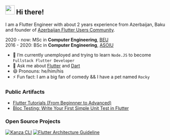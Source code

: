## <img src="https://github.com/TheDudeThatCode/TheDudeThatCode/blob/master/Assets/Hi.gif" width="29px"> Hi there!

I am a Flutter Engineer with about 2 years experience from Azerbaijan, Baku and founder of [Azerbaijan Flutter Users Community](https://www.facebook.com/groups/225232131679922/).

2020 - now: MSc in **Computer Engineering**, [BEU](http://www.beu.edu.az/en) </br>
2016 - 2020: BSc in **Computer Engineering**, [ASOIU](http://www.asoiu.edu.az/en)


- 🔭 I’m currently unemployed and trying to learn `Node.JS` to become `Fullstack Flutter Developer`
- 💬 Ask me about [Flutter](https://github.com/flutter/flutter) and [Dart](https://github.com/dart-lang)
- 😄 Pronouns: he/him/his
- ⚡ Fun fact: I am a big fan of comedy && I have a pet named `Rocky`

### Public Artifacts
- [Flutter Tutorials (From Beginnner to Advanced)](https://www.youtube.com/playlist?list=PLKLWpjPq8LfiRzB_GIQhld7Pz8UmvChOQ)
- [Bloc Testing: Write Your First Simple Unit Test in Flutter](https://medium.com/flutter-community/bloc-testing-write-your-first-simple-unit-test-in-flutter-1eee1d1642aa)

### Open Source Projects

[![Kanza CLI](https://github-readme-stats.vercel.app/api/pin/?username=thisisyusub&repo=kanza-cli)](https://github.com/thisisyusub/kanza-cli)
[![Flutter Architecture Guideline](https://github-readme-stats.vercel.app/api/pin/?username=thisisyusub&repo=Flutter-Architecture-Guideline)](https://github.com/thisisyusub/Flutter-Architecture-Guideline)




